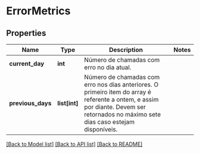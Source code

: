 # ErrorMetrics

## Properties
Name | Type | Description | Notes
------------ | ------------- | ------------- | -------------
**current_day** | **int** | Número de chamadas com erro no dia atual. | 
**previous_days** | **list[int]** | Número de chamadas com erro nos dias anteriores. O primeiro item do array é referente a ontem, e assim por diante. Devem ser retornados no máximo sete dias caso estejam disponíveis. | 

[[Back to Model list]](../README.md#documentation-for-models) [[Back to API list]](../README.md#documentation-for-api-endpoints) [[Back to README]](../README.md)

